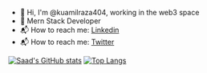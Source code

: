 - :wave: Hi, I'm @kuamilraza404, working in the web3 space
- :eyes: Mern Stack Developer
- :mailbox_with_mail: How to reach me: [Linkedin](https://www.linkedin.com/in/muhammad-kumail-6312a11a2/)
- :mailbox_with_mail: How to reach me: [Twitter](https://twitter.com/Kumail_web3)
<!---
kumailraza404/kumailraza404 is a :sparkles: special :sparkles: repository because its `README.md` (this file) appears on your GitHub profile.
You can click the Preview link to take a look at your changes .
--->
[![Saad's GitHub stats](https://github-readme-stats.vercel.app/api?username=kumailraza404&show_icons=true&theme=radical)](https://github.com/kumailraza404/github-readme-stats)
[![Top Langs](https://github-readme-stats.vercel.app/api/top-langs/?username=kumailraza404&layout=compact)](https://github.com/kumailraza404/github-readme-stats)
